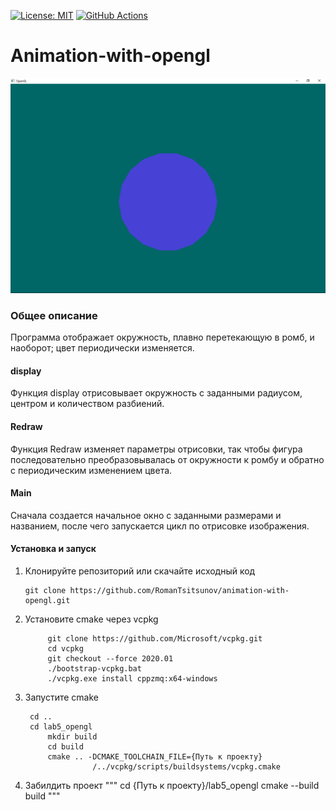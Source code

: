 [![License: MIT](https://img.shields.io/badge/License-MIT-yellow.svg)](https://opensource.org/licenses/MIT)
[![GitHub Actions](https://github.com/RomanTsitsunov/animation-with-opengl/actions/workflows/workflow.yml/badge.svg)](https://github.com/RomanTsitsunov/animation-with-opengl/actions/workflows/workflow.yml)
# Animation-with-opengl
![gif2](https://github.com/RomanTsitsunov/animation-with-opengl/blob/main/data/g.gif)
### Общее описание
<div>
Программа отображает окружность, плавно перетекающую в ромб, и наоборот;
цвет периодически изменяется.<br>
</div>

#### display
Функция display отрисовывает окружность с заданными
радиусом, центром и количеством разбиений.
#### Redraw
Функция Redraw изменяет параметры отрисовки, так чтобы фигура
последовательно преобразовывалась от окружности к ромбу и обратно
с периодическим изменением цвета.
#### Main
Сначала создается начальное окно с заданными размерами и названием, после чего запускается цикл по отрисовке изображения.
#### Установка и запуск
1. Клонируйте репозиторий или скачайте исходный код
   ```
   git clone https://github.com/RomanTsitsunov/animation-with-opengl.git
   ```
2. Установите cmake через vcpkg
   ```
        git clone https://github.com/Microsoft/vcpkg.git
        cd vcpkg
        git checkout --force 2020.01
        ./bootstrap-vcpkg.bat
        ./vcpkg.exe install cppzmq:x64-windows
   ```
3. Запустите cmake
   ```
	cd ..
	cd lab5_opengl
        mkdir build
        cd build
        cmake .. -DCMAKE_TOOLCHAIN_FILE={Путь к проекту}
                  /../vcpkg/scripts/buildsystems/vcpkg.cmake
   ```
4. Забилдить проект
   """
	cd {Путь к проекту}/lab5_opengl
        cmake --build build
   """
